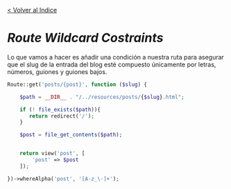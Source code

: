 [< Volver al Indice](/docs/readme.md)

# *Route Wildcard Costraints*

Lo que vamos a hacer es añadir una condición a nuestra ruta para asegurar que el slug de la entrada del blog esté compuesto únicamente por letras, números, guiones y guiones bajos.

``` php 
Route::get('posts/{post}', function ($slug) {

    $path = __DIR__ . "/../resources/posts/{$slug}.html";

    if (! file_exists($path)){
       return redirect('/');
    }

    $post = file_get_contents($path);


    return view('post', [
        'post' => $post
    ]);

})->whereAlpha('post', '[A-z_\-]+');
```